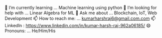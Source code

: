 

🌱 I’m currently learning ... Machine learning using python
🤔 I’m looking for help with ... Linear Algebra for ML
💬 Ask me about ... Blockchain, IoT, Web Development
📫 How to reach me: ... kumarharshraj6@gmail.com.com
📫 Linkedln : https://www.linkedin.com/in/kumar-harsh-raj-962a06185/
😄 Pronouns: ... He/Him/His

